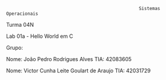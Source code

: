 			                                          Sistemas Operacionais 

Turma 04N

Lab 01a - Hello World em C

Grupo:

Nome: João Pedro Rodrigues Alves
TIA: 42083605

Nome: Victor Cunha Leite Goulart de Araujo
TIA: 42031729
